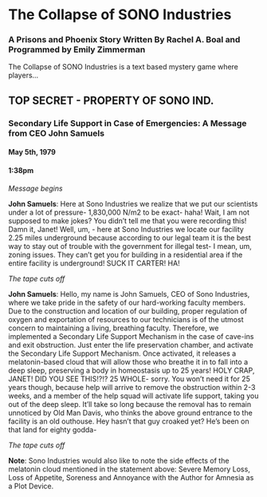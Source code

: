 # The Collapse of SONO Industries
### A Prisons and Phoenix Story Written By Rachel A. Boal and Programmed by Emily Zimmerman

The Collapse of SONO Industries is a text based mystery game where players...

## TOP SECRET - PROPERTY OF SONO IND.
### Secondary Life Support in Case of Emergencies: A Message from CEO John Samuels
#### May 5th, 1979
#### 1:38pm
*Message begins*

**John Samuels**: Here at Sono Industries we realize that we put our scientists under a lot of pressure- 1,830,000 N/m2 to be exact- haha! Wait, I am not supposed to make jokes? You didn’t tell me that you were recording this! Damn it, Janet! Well, um, - here at Sono Industries we locate our facility 2.25 miles underground because according to our legal team it is the best way to stay out of trouble with the government for illegal test- I mean, um, zoning issues. They can’t get you for building in a residential area if the entire facility is underground! SUCK IT CARTER! HA! 

*The tape cuts off* 

**John Samuels**: Hello, my name is John Samuels, CEO of Sono Industries, where we take pride in the safety of our hard-working faculty members. Due to the construction and location of our building, proper regulation of oxygen and exportation of resources to our technicians is of the utmost concern to maintaining a living, breathing faculty. Therefore, we implemented a Secondary Life Support Mechanism in the case of cave-ins and exit obstruction. Just enter the life preservation chamber, and activate the Secondary Life Support Mechanism. Once activated, it releases a melatonin-based cloud that will allow those who breathe it in to fall into a deep sleep, preserving a body in homeostasis up to 25 years! HOLY CRAP, JANET! DID YOU SEE THIS!?!? 25 WHOLE- sorry. You won’t need it for 25 years though, because help will arrive to remove the obstruction within 2-3 weeks, and a member of the help squad will activate life support, taking you out of the deep sleep. It’ll take so long because the removal has to remain unnoticed by Old Man Davis, who thinks the above ground entrance to the facility is an old outhouse. Hey hasn’t that guy croaked yet? He’s been on that land for eighty godda-

*The tape cuts off* 
 
**Note**: Sono Industries would also like to note the side effects of the melatonin cloud mentioned in the statement above:
Severe Memory Loss, Loss of Appetite, Soreness and Annoyance with the Author for Amnesia as a Plot Device.
 

